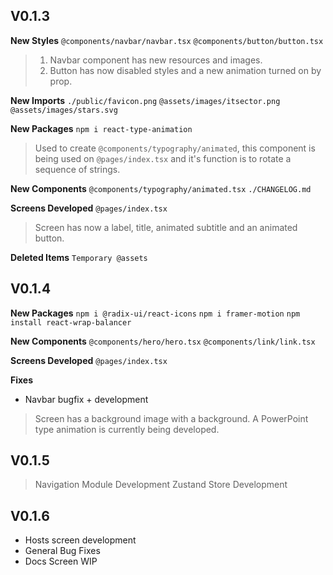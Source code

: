 ## V0.1.3

**New Styles**
`@components/navbar/navbar.tsx`
`@components/button/button.tsx`

> 1. Navbar component has new resources and images.
> 2. Button has now disabled styles and a new animation turned on by prop.

**New Imports**
`./public/favicon.png`
`@assets/images/itsector.png`
`@assets/images/stars.svg`

**New Packages**
`npm i react-type-animation`

> Used to create `@components/typography/animated`, this component is being used on `@pages/index.tsx` and it's function is to rotate a sequence of strings.

**New Components**
`@components/typography/animated.tsx`
`./CHANGELOG.md`

**Screens Developed**
`@pages/index.tsx`

> Screen has now a label, title, animated subtitle and an animated button.

**Deleted Items**
`Temporary @assets`

## V0.1.4

**New Packages**
`npm i @radix-ui/react-icons`
`npm i framer-motion`
`npm install react-wrap-balancer`

**New Components**
`@components/hero/hero.tsx`
`@components/link/link.tsx`

**Screens Developed**
`@pages/index.tsx`

**Fixes**

- Navbar bugfix + development

> Screen has a background image with a background.
> A PowerPoint type animation is currently being developed.

## V0.1.5

> Navigation Module Development
> Zustand Store Development

## V0.1.6

- Hosts screen development
- General Bug Fixes
- Docs Screen WIP
